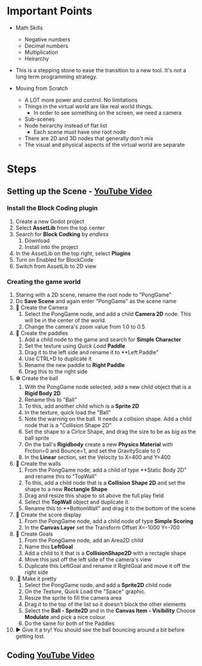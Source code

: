 # Important Points

- Math Skills

  - Negative numbers
  - Decimal numbers
  - Multiplication
  - Heirarchy

- This is a stepping stone to ease the transition to a new tool. It's not a long term programming strategy.

- Moving from Scratch
  - A LOT more power and control. No limitations
  - Things in the virtual world are like real world things.
    - In order to see something on the screen, we need a camera
  - Sub-scenes
  - Node heirarchy instead of flat list
    - Each scene must have one root node
  - There are 2D and 3D nodes that generally don't mix
  - The visual and physical aspects of the virtual world are separate

# Steps

## Setting up the Scene - [YouTube Video](https://www.youtube.com/watch?v=1QdQrI2Og-g)

### Install the Block Coding plugin

1. Create a new Godot project
1. Select **AssetLib** from the top center
1. Search for **Block Codking** by _endless_
   1. Download
   1. Install into the project
1. In the AssetLib on the top right, select **Plugins**
1. Turn on Enabled for BlockCode
1. Switch from AssetLib to 2D view

### Creating the game world

1. Staring with a 2D scene, rename the root node to "PongGame"
1. Do **Save Scene** and again enter "PongGame" as the scene name
1. 🎥 Create the Camera
   1. Select the PongGame node, and add a child **Camera 2D** node. This will be in the center of the world.
   1. Change the camera's zoom value from 1.0 to 0.5
1. 🏓 Create the paddles
   1. Add a child node to the game and search for **Simple Character**
   1. Set the texture using _Quick Load_ **Paddle**
   1. Drag it to the left side and rename it to \*\*Left Paddle"
   1. Use CTRL+D to duplicate it
   1. Rename the new paddle to **Right Paddle**
   1. Drag this to the right side
1. ⚽ Create the ball
   1. With the PongGame node selected, add a new child object that is a **Rigid Body 2D**
   1. Rename this to "Ball"
   1. To this, add another child which is a **Sprite 2D**
   1. In the texture, quick load the "Ball"
   1. Note the warning on the ball. It needs a collision shape. Add a child node that is a "Collision Shape 2D"
   1. Set the shape to a Cirlce Shape, and drag the size to be as big as the ball sprite
   1. On the ball's **Rigidbody** create a new **Physics Material** with Frction=0 and Bounce=1, and set the GravityScale to 0
   1. In the **Linear** section, set the Velocity to X=400 and Y=400
1. 🧱 Create the walls
   1. From the PongGame node, add a child of type \*\*Static Body 2D" and rename this to "TopWall"
   1. To this, add a child node that is a **Collision Shape 2D** and set the shape to a new **Rectangle Shape**
   1. Drag and resize this shape to sit above the full play field
   1. Select the **TopWall** object and duplicate it.
   1. Rename this to \*\*BottomWall" and drag it to the bottom of the scene
1. 💯 Create the score display
   1. From the PongGame node, add a child node of type **Simple Scoring**
   1. In the **Canvas Layer** set the Transform Offset X=-1000 Y=-700
1. 🥅 Create Goals
   1. From the PongGame node, add an Area2D child
   1. Name this **LeftGoal**
   1. Add a child to it that is a **CollisionShape2D** with a rectagle shape
   1. Move this just off the left side of the camera's view
   1. Duplicate this LeftGoal and rename it RightGoal and move it off the right side
1. .🦋 Make it pretty
   1. Select the PongGame node, and add a **Sprite2D** child node
   1. On the Texture, Quick Load the "Space" graphic.
   1. Resize the sprite to fill the camera area
   1. Drag it to the top of the list so it doesn't block the other elements
   1. Select the **Ball - Sprite2D** and in the **Canvas Item - Visibility** Choose **Modulate** and pick a nice colour.
   1. Do the same for both of the Paddles
1. ▶️ Give it a try! You should see the ball bouncing around a bit before getting lost.

## Coding [YouTube Video](https://www.youtube.com/watch?v=WlUN7Zz0Djg)
